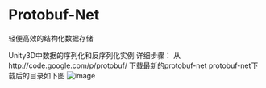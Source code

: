 # Protobuf-Net

轻便高效的结构化数据存储

Unity3D中数据的序列化和反序列化实例
详细步骤：
从http://code.google.com/p/protobuf/ 下载最新的protobuf-net
protobuf-net下载后的目录如下图
![image](https://github.com/nongzhang/Protobuf-Net/processingguide/1.png)
